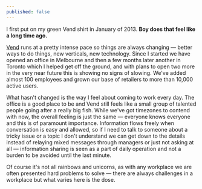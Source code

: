 ```yaml
---
published: false
---
```

I first put on my green Vend shirt in January of 2013. **Boy does that feel like a long time ago.**

[Vend](http://vendhq.com) runs at a pretty intense pace so things are always changing — better ways to do things, new verticals, new technology. Since I started we have opened an office in Melbourne and then a few months later another in Toronto which I helped get off the ground, and with plans to open two more in the very near future this is showing no signs of slowing. We've added almost 100 employees and grown our base of retailers to more than 10,000 active users.

What hasn't changed is the way I feel about coming to work every day. The office is a good place to be and Vend still feels like a small group of talented people going after a really big fish. While we've got timezones to contend with now, the overall feeling is just the same — everyone knows everyone and this is of paramount importance. Information flows freely when conversation is easy and allowed, so if I need to talk to someone about a tricky issue or a topic I don't understand we can get down to the details instead of relaying mixed messages through managers or just not asking at all — information sharing is seen as a part of daily operation and not a burden to be avoided until the last minute.

Of course it's not all rainbows and unicorns, as with any workplace we are often presented hard problems to solve — there are always challenges in a workplace but what varies here is the dose.
